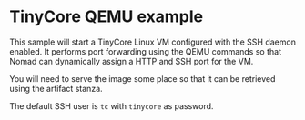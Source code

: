 # TinyCore QEMU example

This sample will start a TinyCore Linux VM configured
with the SSH daemon enabled. It performs port forwarding
using the QEMU commands so that Nomad can dynamically
assign a HTTP and SSH port for the VM.

You will need to serve the image some place so that it
can be retrieved using the artifact stanza.

The default SSH user is `tc` with `tinycore` as password.
